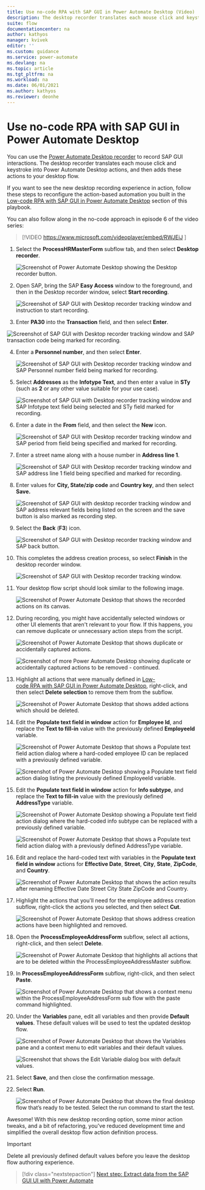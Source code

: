 ```yaml
---
title: Use no-code RPA with SAP GUI in Power Automate Desktop (Video) | Microsoft Docs
description: The desktop recorder translates each mouse click and keystroke into Power Automate Desktop actions and adds them to your desktop flow. 
suite: flow
documentationcenter: na
author: kathyos
manager: kvivek
editor: ''
ms.custom: guidance
ms.service: power-automate
ms.devlang: na
ms.topic: article
ms.tgt_pltfrm: na
ms.workload: na
ms.date: 06/01/2021
ms.author: kathyos
ms.reviewer: deonhe
---
```


# Use no-code RPA with SAP GUI in Power Automate Desktop

You can use the [Power Automate Desktop recorder](../../desktop-flows/recording-flow.md) to record SAP GUI interactions. The desktop recorder translates each mouse click and keystroke into Power Automate Desktop actions, and then adds these actions to your desktop flow.

If you want to see the new desktop recording experience in action, follow these steps to reconfigure the action-based automation you built in the [Low-code RPA with SAP GUI in Power Automate Desktop](action-based-SAP-GUI-automation-manually-overview.md) section of this playbook.

You can also follow along in the no-code approach in episode 6 of the video series:

> [!VIDEO https://www.microsoft.com/videoplayer/embed/RWJEiJ ]

1. Select the **ProcessHRMasterForm** subflow tab, and then select **Desktop recorder**.

   ![Screenshot of Power Automate Desktop showing the Desktop recorder button.](media/desktop-recorder-button.png)

2. Open SAP, bring the SAP **Easy Access** window to the foreground, and then in the Desktop recorder window, select **Start recording**.

   ![Screenshot of SAP GUI with Desktop recorder tracking window and instruction to start recording.](media/desktop-recorder-tracking-window-start-recording.png)

3. Enter **PA30** into the **Transaction** field, and then select **Enter**.

  ![Screenshot of SAP GUI with Desktop recorder tracking window and SAP transaction code being marked for recording.](media/desktop-recorder-tracking-with-SAP-transaction-code.png)

4. Enter a **Personnel number**, and then select **Enter**.

   ![Screenshot of SAP GUI with Desktop recorder tracking window and SAP Personnel number field being marked for recording.](media/desktop-recorder-tracking-with-SAP-personnel-no.png)

5. Select **Addresses** as the **Infotype Text**, and then enter a value in **STy** (such as **2** or any other value suitable for your use case).

   ![Screenshot of SAP GUI with Desktop recorder tracking window and SAP Infotype text field being selected and STy field marked for recording.](media/desktop-recorder-tracking-with-SAP-infotype.png)

6. Enter a date in the **From** field, and then select the **New** icon.

   ![Screenshot of SAP GUI with Desktop recorder tracking window and SAP period from field being specified and marked for recording.](media/desktop-recorder-tracking-with-SAP-period-from.png)

7. Enter a street name along with a house number in **Address line 1**.

   ![Screenshot of SAP GUI with Desktop recorder tracking window and SAP address line 1 field being specified and marked for recording.](media/desktop-recorder-tracking-with-SAP-address-line.png)

8. Enter values for **City, State/zip code** and **Country key**, and then select **Save.**

   ![Screenshot of SAP GUI with desktop recorder tracking window and SAP address relevant fields being listed on the screen and the save button is also marked as recording step.](media/desktop-recorder-tracking-with-SAP-address-fields-and-save-button.png)

9. Select the **Back** (**F3**) icon.

   ![Screenshot of SAP GUI with Desktop recorder tracking window and SAP back button.](media/desktop-recorder-tracking-with-SAP-back-button.png)

10. This completes the address creation process, so select **Finish** in the desktop recorder window.

    ![Screenshot of SAP GUI with Desktop recorder tracking window.](media/SAP-gui-with-desktop-recorder-tracking.png)

11. Your desktop flow script should look similar to the following image.

    ![Screenshot of Power Automate Desktop that shows the recorded actions on its canvas.](media/PAD-showing-recorded-actions.png)

12. During recording, you might have accidentally selected windows or other UI elements that aren't relevant to your flow. If this happens, you can remove duplicate or unnecessary action steps from the script.

    ![Screenshot of Power Automate Desktop that shows duplicate or accidentally captured actions.](media/PAD-showing-actions-to-be-removed.png)

    ![Screenshot of more Power Automate Desktop showing duplicate or accidentally captured actions to be removed - continued.](media/PAD-showing-more-actions-to-be-removed.png)

13. Highlight all actions that were manually defined in [Low-code RPA with SAP GUI in Power Automate Desktop](action-based-sap-gui-automation-manually-overview.md), right-click, and then select **Delete selection** to remove them from the subflow.

    ![Screenshot of Power Automate Desktop that shows added actions which should be deleted.](media/PAD-with-actions-to-be-deleted.png)

14. Edit the **Populate text field in window** action for **Employee Id**, and replace the **Text to fill-in** value with the previously defined **EmployeeId** variable.

    ![Screenshot of Power Automate Desktop that shows a Populate text field action dialog where a hard-coded employee ID can be replaced with a previously defined variable.](media/PAD-with-populate-text-with-hard-coded-employee-id.png)

    ![Screenshot of Power Automate Desktop showing a Populate text field action dialog listing the previously defined EmployeeId variable.](media/PAD-with-populate-text-with-employee-id-variable.png)

15. Edit the **Populate text field in window** action for **Info subtype**, and replace the **Text to fill-in** value with the previously defined **AddressType** variable.

    ![Screenshot of Power Automate Desktop showing a Populate text field action dialog where the hard-coded info subtype can be replaced with a previously defined variable.](media/PAD-with-populate-text-with-info-subtype.png)

    ![Screenshot of Power Automate Desktop that shows a Populate text field action dialog with a previously defined AddressType variable.](media/PAD-with-populate-text-with-addresstype-variable.png) 

16. Edit and replace the hard-coded text with variables in the **Populate text field in window** actions for **Effective Date**, **Street**, **City**, **State**, **ZipCode**, and **Country**.

    ![Screenshot of Power Automate Desktop that shows the action results after renaming Effective Date  Street  City  State  ZipCode  and Country.](media/PAD-after-renaming-fields.png)

17. Highlight the actions that you'll need for the employee address creation subflow, right-click the actions you selected, and then select **Cut**.

    ![Screenshot of Power Automate Desktop that shows address creation actions have been highlighted and removed.](media/PAD-with-address-actions-highlighted.png)

18. Open the **ProcessEmployeeAddressForm** subflow, select all actions, right-click, and then select **Delete**.

    ![Screenshot of Power Automate Desktop that highlights all actions that are to be deleted within the ProcessEmployeeAddressMaster subflow.](media/PAD-with-actions-deleted-in-processemployeeaddressmaster.png)

19. In **ProcessEmployeeAddressForm** subflow, right-click, and then select **Paste**.

    ![Screenshot of Power Automate Desktop that shows a context menu within the ProcessEmployeeAddressForm sub flow with the paste command highlighted.](media/PAD-with-processemployeeaddressmaster-subflow-and-paste.png)

20. Under the **Variables** pane, edit all variables and then provide **Default values**. These default values will be used to test the updated desktop flow.

    ![Screenshot of Power Automate Desktop that shows the Variables pane and a context menu to edit variables and their default values.](media/PAD-with-variables-pane-and-edit-variables.png)

    ![Screenshot that shows the Edit Variable dialog box with default values.](media/edit-variable-dialog-with-default-values.png)

21. Select **Save**, and then close the confirmation message.

22. Select **Run**.

    ![Screenshot of Power Automate Desktop that shows the final desktop flow that’s ready to be tested. Select the run command to start the test.](media/PAD-with-final-UI-flow-ready-to-be-tested.png)

Awesome! With this new desktop recording option, some minor action tweaks, and a bit of refactoring, you've reduced development time and simplified the overall desktop flow action definition process.

>[!IMPORTANT]
>Delete all previously defined default values before you leave the desktop flow authoring experience.

> [!div class="nextstepaction"]
> [Next step: Extract data from the SAP GUI UI with Power Automate](extracting-information-from-sap-gui-ui.md)
